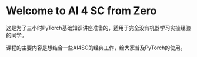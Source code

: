 # Welcome to AI 4 SC from Zero

这是为了三小时PyTorch基础知识讲座准备的，适用于完全没有机器学习实操经验的同学。

课程的主要内容是想结合一些AI4SC的经典工作，给大家普及PyTorch的使用。

```{tableofcontents}
```